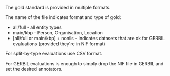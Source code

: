 The gold standard is provided in multiple formats.

The name of the file indicates format and type of gold:

* all/full - all entity types
* main/kbp - Person, Organisation, Location
* [all/full or main/kbp] + nonils - indicates datasets that are ok for GERBIL evaluations (provided they're in NIF format)

For split-by-type evaluations use CSV format.

For GERBIL evaluations is enough to simply drop the NIF file in GERBIL and set the desired annotators.
